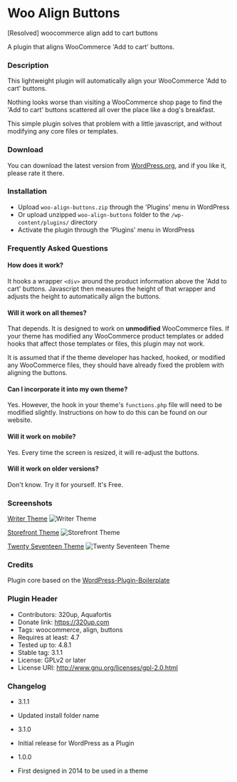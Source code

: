 # Woo Align Buttons
[Resolved] woocommerce align add to cart buttons

A plugin that aligns WooCommerce 'Add to cart' buttons.

### Description

This lightweight plugin will automatically align your WooCommerce 'Add to cart' buttons.

Nothing looks worse than visiting a WooCommerce shop page to find the 'Add to cart' buttons scattered all over the place like a dog's breakfast.

This simple plugin solves that problem with a little javascript, and without modifying any core files or templates.

### Download

You can download the latest version from [WordPress.org](https://wordpress.org/plugins/woo-align-buttons/ "WordPress.org"),
and if you like it, please rate it there.

### Installation

* Upload `woo-align-buttons.zip` through the 'Plugins' menu in WordPress
* Or upload unzipped `woo-align-buttons` folder to the `/wp-content/plugins/` directory
* Activate the plugin through the 'Plugins' menu in WordPress

### Frequently Asked Questions

#### How does it work?

It hooks a wrapper `<div>` around the product information above the 'Add to cart' buttons.
Javascript then measures the height of that wrapper and adjusts the height to automatically align the buttons.

#### Will it work on all themes?

That depends. It is designed to work on **unmodified** WooCommerce files. If your theme has modified any WooCommerce product templates or added hooks that affect those templates or files, this plugin may not work.

It is assumed that if the theme developer has hacked, hooked, or modified any WooCommerce files, they should have already fixed the problem with aligning the buttons.

#### Can I incorporate it into my own theme?

Yes. However, the hook in your theme's `functions.php` file will need to be modified slightly.
Instructions on how to do this can be found on our website.

#### Will it work on mobile?

Yes. Every time the screen is resized, it will re-adjust the buttons.

#### Will it work on older versions?

Don't know. Try it for yourself. It's Free.

### Screenshots

[Writer Theme](https://mythemeshop.com/themes/writer/?ref=ian322 "Writer Theme")
![Writer Theme](https://ps.w.org/woo-align-buttons/assets/screenshot-1.png "Writer Theme")

[Storefront Theme](https://wordpress.org/themes/storefront/ "Storefront Theme")
![Storefront Theme](https://ps.w.org/woo-align-buttons/assets/screenshot-2.png "Storefront Theme")

[Twenty Seventeen Theme](https://wordpress.org/themes/twentyseventeen/ "Twenty Seventeen Theme")
![Twenty Seventeen Theme](https://ps.w.org/woo-align-buttons/assets/screenshot-3.png "Twenty Seventeen Theme")

### Credits

Plugin core based on the
[WordPress-Plugin-Boilerplate](https://github.com/DevinVinson/WordPress-Plugin-Boilerplate "WordPress-Plugin-Boilerplate")

### Plugin Header

- Contributors: 320up, Aquafortis
- Donate link: https://320up.com
- Tags: woocommerce, align, buttons
- Requires at least: 4.7
- Tested up to: 4.8.1
- Stable tag: 3.1.1
- License: GPLv2 or later
- License URI: http://www.gnu.org/licenses/gpl-2.0.html

### Changelog

- 3.1.1
- Updated install folder name

- 3.1.0
- Initial release for WordPress as a Plugin


- 1.0.0
- First designed in 2014 to be used in a theme
